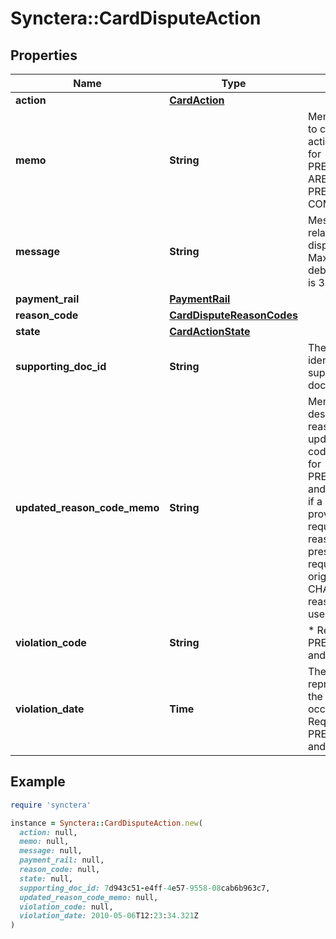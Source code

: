 # Synctera::CardDisputeAction

## Properties

| Name | Type | Description | Notes |
| ---- | ---- | ----------- | ----- |
| **action** | [**CardAction**](CardAction.md) |  |  |
| **memo** | **String** | Memo text related to card dispute action * Required for PRE_ARBITRATION, ARBITRATION, PRE_COMPLIANCE, COMPLIANCE  | [optional] |
| **message** | **String** | Message text related to card dispute action * Max length for debit transactions is 38 characters  | [optional] |
| **payment_rail** | [**PaymentRail**](PaymentRail.md) |  |  |
| **reason_code** | [**CardDisputeReasonCodes**](CardDisputeReasonCodes.md) |  | [optional] |
| **state** | [**CardActionState**](CardActionState.md) |  |  |
| **supporting_doc_id** | **String** | The unique identifier of the supporting document | [optional] |
| **updated_reason_code_memo** | **String** | Memo text describing the reason for updating a reason code. * Required for PRE_ARBITRATION and ARBITRATION if a reason code is provided in the request. If no reason code is present in the request, the original CHARGEBACK reason code will be used.  | [optional] |
| **violation_code** | **String** | * Required for PRE_COMPLIANCE and COMPLIANCE  | [optional] |
| **violation_date** | **Time** | The timestamp representing when the violation occurred. * Required for PRE_COMPLIANCE and COMPLIANCE  | [optional] |

## Example

```ruby
require 'synctera'

instance = Synctera::CardDisputeAction.new(
  action: null,
  memo: null,
  message: null,
  payment_rail: null,
  reason_code: null,
  state: null,
  supporting_doc_id: 7d943c51-e4ff-4e57-9558-08cab6b963c7,
  updated_reason_code_memo: null,
  violation_code: null,
  violation_date: 2010-05-06T12:23:34.321Z
)
```

